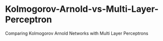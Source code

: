 # Kolmogorov-Arnold-vs-Multi-Layer-Perceptron
Comparing Kolmogorov Arnold Networks with Multi Layer Perceptrons
